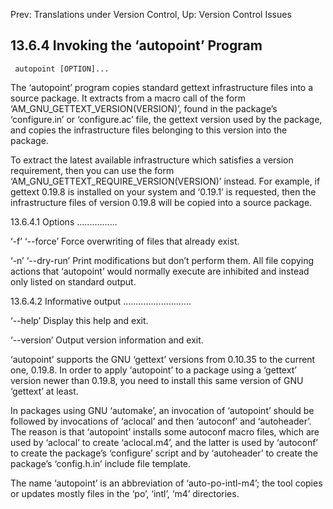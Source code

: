 Prev: Translations under Version Control,  Up: Version Control Issues

13.6.4 Invoking the ‘autopoint’ Program
---------------------------------------

     autopoint [OPTION]...

   The ‘autopoint’ program copies standard gettext infrastructure files
into a source package.  It extracts from a macro call of the form
‘AM_GNU_GETTEXT_VERSION(VERSION)’, found in the package’s ‘configure.in’
or ‘configure.ac’ file, the gettext version used by the package, and
copies the infrastructure files belonging to this version into the
package.

   To extract the latest available infrastructure which satisfies a
version requirement, then you can use the form
‘AM_GNU_GETTEXT_REQUIRE_VERSION(VERSION)’ instead.  For example, if
gettext 0.19.8 is installed on your system and ‘0.19.1’ is requested,
then the infrastructure files of version 0.19.8 will be copied into a
source package.

13.6.4.1 Options
................

‘-f’
‘--force’
     Force overwriting of files that already exist.

‘-n’
‘--dry-run’
     Print modifications but don’t perform them.  All file copying
     actions that ‘autopoint’ would normally execute are inhibited and
     instead only listed on standard output.

13.6.4.2 Informative output
...........................

‘--help’
     Display this help and exit.

‘--version’
     Output version information and exit.

   ‘autopoint’ supports the GNU ‘gettext’ versions from 0.10.35 to the
current one, 0.19.8.  In order to apply ‘autopoint’ to a package using a
‘gettext’ version newer than 0.19.8, you need to install this same
version of GNU ‘gettext’ at least.

   In packages using GNU ‘automake’, an invocation of ‘autopoint’ should
be followed by invocations of ‘aclocal’ and then ‘autoconf’ and
‘autoheader’.  The reason is that ‘autopoint’ installs some autoconf
macro files, which are used by ‘aclocal’ to create ‘aclocal.m4’, and the
latter is used by ‘autoconf’ to create the package’s ‘configure’ script
and by ‘autoheader’ to create the package’s ‘config.h.in’ include file
template.

   The name ‘autopoint’ is an abbreviation of ‘auto-po-intl-m4’; the
tool copies or updates mostly files in the ‘po’, ‘intl’, ‘m4’
directories.

